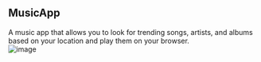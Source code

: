 ## MusicApp   
A music app that allows you to look for trending songs, artists, and albums based on your location and play them on your browser.   
![image](https://user-images.githubusercontent.com/57780557/209526108-e63e698a-d144-4925-84ab-5833776d4511.png)
